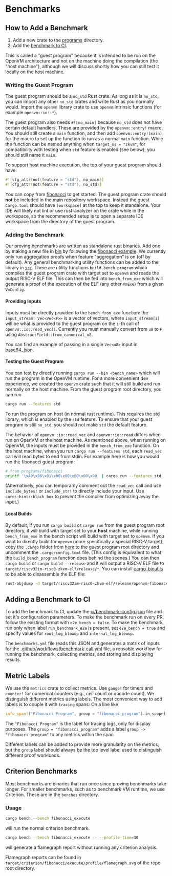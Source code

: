# Benchmarks

## How to Add a Benchmark

1. Add a new crate to the [programs](./programs) directory.
2. Add the [benchmark to CI](#adding-a-benchmark-to-ci).

This is called a "guest program" because it is intended to be run on the OpenVM architecture and
not on the machine doing the compilation (the "host machine"), although we will discuss shortly how you can still test it locally on the host machine.

### Writing the Guest Program

The guest program should be a `no_std` Rust crate. As long as it is `no_std`, you can import any other
`no_std` crates and write Rust as you normally would. Import the `openvm` library crate to use `openvm` intrinsic functions (for example `openvm::io::*`).

The guest program also needs `#![no_main]` because `no_std` does not have certain default handlers. These are provided by the `openvm::entry!` macro. You should still create a `main` function, and then add `openvm::entry!(main)` for the macro to set up the function to run as a normal `main` function. While the function can be named anything when `target_os = "zkvm"`, for compatibility with testing when `std` feature is enabled (see below), you should still name it `main`.

To support host machine execution, the top of your guest program should have:

```rust
#![cfg_attr(not(feature = "std"), no_main)]
#![cfg_attr(not(feature = "std"), no_std)]
```

You can copy from [fibonacci](./programs/fibonacci) to get started.
The guest program crate should **not** be included in the main repository workspace. Instead the guest
`Cargo.toml` should have `[workspace]` at the top to keep it standalone. Your IDE will likely not
lint or use rust-analyzer on the crate while in the workspace, so the recommended setup is to open a separate IDE workspace from the directory of the guest program.

### Adding the Benchmark

Our proving benchmarks are written as standalone rust binaries. Add one by making a new file in [bin](./src/bin) by following the [fibonacci example](./bin/fibonacci.rs). We currently only run aggregation proofs when feature "aggregation" is on (off by default). Any general benchmarking utility functions can be added to the library in [`src`](./src). There are utility functions `build_bench_program` which compiles the guest program crate with target set to `openvm` and reads the output RISC-V ELF file.
This can then be fed into `bench_from_exe` which will generate a proof of the execution of the ELF (any other `VmExe`) from a given `VmConfig`.

#### Providing Inputs

Inputs must be directly provided to the `bench_from_exe` function: the `input_stream: Vec<Vec<F>>` is a vector of vectors, where `input_stream[i]` will be what is provided to the guest program on the `i`-th call of `openvm::io::read_vec()`. Currently you must manually convert from `u8` to `F` using `AbstractField::from_canonical_u8`.

You can find an example of passing in a single `Vec<u8>` input in [base64_json](./src/bin/base64_json.rs).

#### Testing the Guest Program

You can test by directly running `cargo run --bin <bench_name>` which will run the program in the OpenVM runtime. For a more convenient dev experience, we created the `openvm` crate such that it will still build and run normally on the host machine. From the guest program root directory, you can run

```bash
cargo run --features std
```

To run the program on host (in normal rust runtime). This requires the std library, which is enabled by the `std` feature. To ensure that your guest program is still `no_std`, you should not make `std` the default feature.

The behavior of `openvm::io::read_vec` and `openvm::io::read` differs when run on OpenVM or the host machine. As mentioned above, when running on OpenVM, the inputs must be provided in the `bench_from_exe` function.
On the host machine, when you run `cargo run --features std`, each `read_vec` call will read bytes to end from stdin. For example here is how you would run the fibonacci guest program:

```bash
# from programs/fibonacci
printf '\xA0\x86\x01\x00\x00\x00\x00\x00' | cargo run --features std
```

(Alternatively, you can temporarily comment out the `read_vec` call and use `include_bytes!` or `include_str!` to directly include your input. Use `core::hint::black_box` to prevent the compiler from optimizing away the input.)

#### Local Builds

By default, if you run `cargo build` or `cargo run` from the guest program root directory, it will
build with target set to your **host** machine, while running `bench_from_exe` in the bench script will build with target set to `openvm`. If you want to directly build for `openvm` (more specifically a special RISC-V target), copy the `.cargo` folder from [here](./programs/revm_contract_deployment/.cargo) to the guest program root directory and uncomment the `.cargo/config.toml` file. (This config is equivalent to what the `build_bench_program` function does behind the scenes.) You can then `cargo build` or `cargo build --release` and it will output a RISC-V ELF file to `target/riscv32im-risc0-zkvm-elf/release/*`. You can install [cargo-binutils](https://github.com/rust-embedded/cargo-binutils) to be able to disassemble the ELF file:

```bash
rust-objdump -d target/riscv32im-risc0-zkvm-elf/release/openvm-fibonacci-program
```

## Adding a Benchmark to CI

To add the benchmark to CI, update the [ci/benchmark-config.json](../ci/benchmark-config.json) file and set it's configuration parameters. To make the benchmark run on every PR, follow the existing format with `e2e_bench = false`. To make the benchmark run only when label `run_benchmark_e2e` is present, set `e2e_bench = true` and specify values for `root_log_blowup` and `internal_log_blowup`.

The `benchmarks.yml` file reads this JSON and generates a matrix of inputs for the [.github/workflows/benchmark-call.yml](../.github/workflows/benchmark-call.yml) file, a reusable workflow for running the benchmark, collecting metrics, and storing and displaying results.

## Metric Labels

We use the `metrics` crate to collect metrics. Use `gauge!` for timers and `counter!` for numerical counters (e.g., cell count or opcode count). We distinguish different metrics using labels.
The most convenient way to add labels is to couple it with `tracing` spans: On a line like

```rust
info_span!("Fibonacci Program", group = "fibonacci_program").in_scope(|| {
```

The `"Fibonacci Program"` is the label for tracing logs, only for display purposes. The `group = "fibonacci_program"` adds a label `group -> "fibonacci_program"` to any metrics within the span.

Different labels can be added to provide more granularity on the metrics, but the `group` label should always be the top level label used to distinguish different proof workloads.

## Criterion Benchmarks

Most benchmarks are binaries that run once since proving benchmarks take longer. For smaller benchmarks, such as to benchmark VM runtime, we use Criterion. These are in the `benches` directory.

### Usage

```bash
cargo bench --bench fibonacci_execute
```

will run the normal criterion benchmark.

```bash
cargo bench --bench fibonacci_execute -- --profile-time=30
```

will generate a flamegraph report without running any criterion analysis.

Flamegraph reports can be found in `target/criterion/fibonacci/execute/profile/flamegraph.svg` of the repo root directory.
